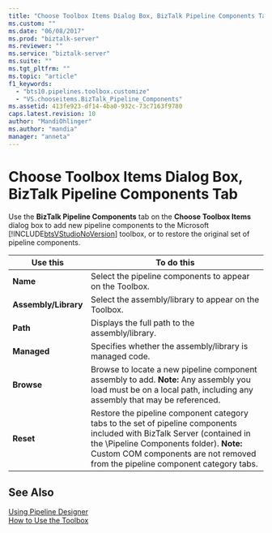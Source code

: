 ```yaml
---
title: "Choose Toolbox Items Dialog Box, BizTalk Pipeline Components Tab | Microsoft Docs"
ms.custom: ""
ms.date: "06/08/2017"
ms.prod: "biztalk-server"
ms.reviewer: ""
ms.service: "biztalk-server"
ms.suite: ""
ms.tgt_pltfrm: ""
ms.topic: "article"
f1_keywords: 
  - "bts10.pipelines.toolbox.customize"
  - "VS.chooseitems.BizTalk_Pipeline_Components"
ms.assetid: 413fe923-df14-4ba0-932c-73c7163f9780
caps.latest.revision: 10
author: "MandiOhlinger"
ms.author: "mandia"
manager: "anneta"
---
```

# Choose Toolbox Items Dialog Box, BizTalk Pipeline Components Tab
Use the **BizTalk Pipeline Components** tab on the **Choose Toolbox Items** dialog box to add new pipeline components to the Microsoft [!INCLUDE[btsVStudioNoVersion](../includes/btsvstudionoversion-md.md)] toolbox, or to restore the original set of pipeline components.  
  
|Use this|To do this|  
|--------------|----------------|  
|**Name**|Select the pipeline components to appear on the Toolbox.|  
|**Assembly/Library**|Select the assembly/library to appear on the Toolbox.|  
|**Path**|Displays the full path to the assembly/library.|  
|**Managed**|Specifies whether the assembly/library is managed code.|  
|**Browse**|Browse to locate a new pipeline component assembly to add. **Note:**  Any assembly you load must be on a local path, including any assembly that may be referenced.|  
|**Reset**|Restore the pipeline component category tabs to the set of pipeline components included with BizTalk Server (contained in the \Pipeline Components folder). **Note:**  Custom COM components are not removed from the pipeline component category tabs.|  
  
## See Also  
 [Using Pipeline Designer](../core/using-pipeline-designer.md)   
 [How to Use the Toolbox](../core/how-to-use-the-toolbox.md)
